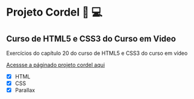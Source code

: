 # Projeto Cordel 🖖 💻
## Curso de HTML5 e CSS3 do Curso em Video

Exercícios do capítulo 20 do curso de HTML5 e CSS3 do curso em vídeo

[Acessse a páginado projeto cordel aqui](https://boca3l.github.io/projeto-cordel/)

- [x] HTML
- [x] CSS
- [x] Parallax
